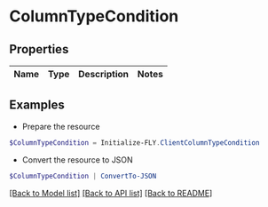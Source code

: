 # ColumnTypeCondition
## Properties

Name | Type | Description | Notes
------------ | ------------- | ------------- | -------------

## Examples

- Prepare the resource
```powershell
$ColumnTypeCondition = Initialize-FLY.ClientColumnTypeCondition 
```

- Convert the resource to JSON
```powershell
$ColumnTypeCondition | ConvertTo-JSON
```

[[Back to Model list]](../README.md#documentation-for-models) [[Back to API list]](../README.md#documentation-for-api-endpoints) [[Back to README]](../README.md)

